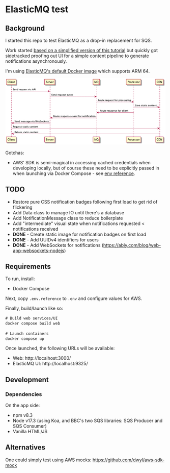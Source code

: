 # ElasticMQ test

## Background

I started this repo to test ElasticMQ as a drop-in replacement for SQS.

Work started [based on a simplified version of this tutorial](https://github.com/alxolr/elasticmq-node-tutorial) but quickly got sidetracked proofing out UI for a simple content pipeline to generate notifications asynchronously.

I'm using [ElasticMQ's default Docker image](https://github.com/softwaremill/elasticmq) which supports ARM 64.

![Sequence flow diagram](./docs/system.png)

Gotchas:
- AWS' SDK is semi-magical in accessing cached credentials when developing locally, but of course these need to be explicitly passed in when launching via Docker Compose - see [env reference](./env.reference).

## TODO

- Restore pure CSS notification badges following first load to get rid of flickering
- Add Data class to manage IO until there's a database
- Add NotificationMessage class to reduce boilerplate
- Add "intermediate" visual state when notifications requested < notifications received
- **DONE** - Create static image for notification badges on first load
- **DONE** - Add UUIDv4 identifiers for users
- **DONE** - Add WebSockets for notifications (https://ably.com/blog/web-app-websockets-nodejs)

## Requirements

To run, install:
- Docker Compose

Next, copy `.env.reference` to `.env` and configure values for AWS.

Finally, build/launch like so:
```
# Build web services/UI
docker compose build web

# Launch containers
docker compose up
```

Once launched, the following URLs will be available:
- Web: http://localhost:3000/
- ElasticMQ UI: http://localhost:9325/

## Development

### Dependencies

On the app side:
- npm v8.3
- Node v17.3 (using Koa, and BBC's two SQS libraries: SQS Producer and SQS Consumer)
- Vanilla HTML/JS

## Alternatives

One could simply test using AWS mocks: https://github.com/dwyl/aws-sdk-mock
